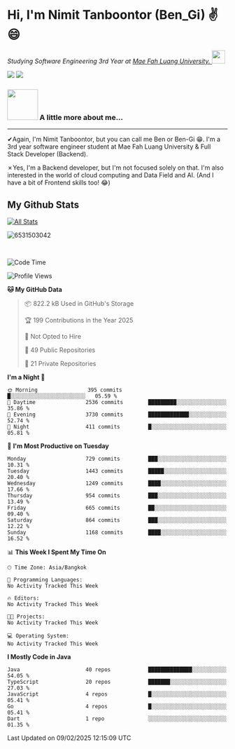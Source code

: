 # Hi, I'm Nimit Tanboontor (Ben_Gi) ✌😄
<p><em>Studying Software Engineering 3rd Year at <a href="https://en.mfu.ac.th/home.html"> Mae Fah Luang University.
</a><img src="https://media.giphy.com/media/WUlplcMpOCEmTGBtBW/giphy.gif" width="30"> </em></p>


[![](https://img.shields.io/badge/linkedin-%230077B5.svg?style=for-the-badge&logo=linkedin)]([https://www.linkedin.com/in/thanaphoom-babparn/](https://www.linkedin.com/in/nimit-tanbooutor-798139246/))
[![](https://img.shields.io/badge/Medium-12100E?style=for-the-badge&logo=medium&logoColor=white)](https://medium.com/@nimittanbooutor)

### <img src="https://media.giphy.com/media/VgCDAzcKvsR6OM0uWg/giphy.gif" width="70"> A little more about me...  

<hr> <!-- Horizontal line -->

&#10004;Again, I'm Nimit Tanboontor, but you can call me Ben or Ben-Gi 😁. I'm a 3rd year software engineer student at Mae Fah Luang University & Full Stack Developer (Backend).

&#10007;Yes, I'm a Backend developer, but I'm not focused solely on that. I'm also interested in the world of cloud computing and Data Field and AI. (And I have a bit of Frontend skills too! 😂)


## My Github Stats

[![All Stats](https://github-readme-stats.vercel.app/api?username=6531503042&show_icons=true&theme=algolia)](https://github.com/6531503042)

<p><img align="center" src="https://github-readme-streak-stats.herokuapp.com/?user=6531503042&" alt="6531503042" /></p>

<br />


<!--START_SECTION:waka-->
![Code Time](http://img.shields.io/badge/Code%20Time-258%20hrs%2029%20mins-blue)

![Profile Views](http://img.shields.io/badge/Profile%20Views-2-blue)

**🐱 My GitHub Data** 

> 📦 822.2 kB Used in GitHub's Storage 
 > 
> 🏆 199 Contributions in the Year 2025
 > 
> 🚫 Not Opted to Hire
 > 
> 📜 49 Public Repositories 
 > 
> 🔑 21 Private Repositories 
 > 
**I'm a Night 🦉** 

```text
🌞 Morning                395 commits         █░░░░░░░░░░░░░░░░░░░░░░░░   05.59 % 
🌆 Daytime                2536 commits        █████████░░░░░░░░░░░░░░░░   35.86 % 
🌃 Evening                3730 commits        █████████████░░░░░░░░░░░░   52.74 % 
🌙 Night                  411 commits         █░░░░░░░░░░░░░░░░░░░░░░░░   05.81 % 
```
📅 **I'm Most Productive on Tuesday** 

```text
Monday                   729 commits         ███░░░░░░░░░░░░░░░░░░░░░░   10.31 % 
Tuesday                  1443 commits        █████░░░░░░░░░░░░░░░░░░░░   20.40 % 
Wednesday                1249 commits        ████░░░░░░░░░░░░░░░░░░░░░   17.66 % 
Thursday                 954 commits         ███░░░░░░░░░░░░░░░░░░░░░░   13.49 % 
Friday                   665 commits         ██░░░░░░░░░░░░░░░░░░░░░░░   09.40 % 
Saturday                 864 commits         ███░░░░░░░░░░░░░░░░░░░░░░   12.22 % 
Sunday                   1168 commits        ████░░░░░░░░░░░░░░░░░░░░░   16.52 % 
```


📊 **This Week I Spent My Time On** 

```text
🕑︎ Time Zone: Asia/Bangkok

💬 Programming Languages: 
No Activity Tracked This Week

🔥 Editors: 
No Activity Tracked This Week

🐱‍💻 Projects: 
No Activity Tracked This Week

💻 Operating System: 
No Activity Tracked This Week
```

**I Mostly Code in Java** 

```text
Java                     40 repos            ██████████████░░░░░░░░░░░   54.05 % 
TypeScript               20 repos            ███████░░░░░░░░░░░░░░░░░░   27.03 % 
JavaScript               4 repos             █░░░░░░░░░░░░░░░░░░░░░░░░   05.41 % 
Go                       4 repos             █░░░░░░░░░░░░░░░░░░░░░░░░   05.41 % 
Dart                     1 repo              ░░░░░░░░░░░░░░░░░░░░░░░░░   01.35 % 
```




 Last Updated on 09/02/2025 12:15:09 UTC
<!--END_SECTION:waka-->
